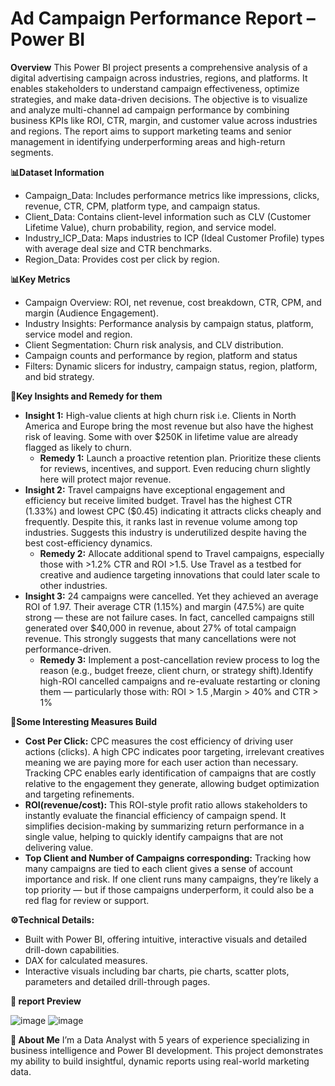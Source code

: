# Ad Campaign Performance Report – Power BI
**Overview**
This Power BI project presents a comprehensive analysis of a digital advertising campaign across industries, regions, and platforms. It enables stakeholders to understand campaign effectiveness, optimize strategies, and make data-driven decisions. The objective is to visualize and analyze multi-channel ad campaign performance by combining business KPIs like ROI, CTR, margin, and customer value across industries and regions. The report aims to support marketing teams and senior management in identifying underperforming areas and high-return segments.

**📊Dataset Information**
- Campaign_Data: Includes performance metrics like impressions, clicks, revenue, CTR, CPM, platform type, and campaign status.
- Client_Data: Contains client-level information such as CLV (Customer Lifetime Value), churn probability, region, and service model.
- Industry_ICP_Data: Maps industries to ICP (Ideal Customer Profile) types with average deal size and CTR benchmarks.
- Region_Data: Provides cost per click by region.

**📊Key Metrics** 
- Campaign Overview: ROI, net revenue, cost breakdown, CTR, CPM, and margin (Audience Engagement).
- Industry Insights: Performance analysis by campaign status, platform, service model and region.
- Client Segmentation: Churn risk analysis, and CLV distribution.
- Campaign counts and performance by region, platform and status
- Filters: Dynamic slicers for industry, campaign status, region, platform, and bid strategy.

**🌟Key Insights and Remedy for them**
- **Insight 1:** High-value clients at high churn risk i.e. Clients in North America and Europe bring the most revenue but also have the highest risk of leaving. Some with over $250K in lifetime value are already flagged as likely to churn.
  - **Remedy 1:** Launch a proactive retention plan. Prioritize these clients for reviews, incentives, and support. Even reducing churn slightly here will protect major revenue.
- **Insight 2:** Travel campaigns have exceptional engagement and efficiency but receive limited budget. Travel has the highest CTR (1.33%) and lowest CPC ($0.45) indicating it attracts clicks cheaply and frequently. Despite this, it ranks last in revenue volume among top industries. Suggests this industry is underutilized despite having the best cost-efficiency dynamics.
  - **Remedy 2:** Allocate additional spend to Travel campaigns, especially those with >1.2% CTR and ROI >1.5. Use Travel as a testbed for creative and audience targeting innovations that could later scale to other industries.
- **Insight 3:** 24 campaigns were cancelled. Yet they achieved an average ROI of 1.97. Their average CTR (1.15%) and margin (47.5%) are quite strong — these are not failure cases. In fact, cancelled campaigns still generated over $40,000 in revenue, about 27% of total campaign revenue. This strongly suggests that many cancellations were not performance-driven.
  - **Remedy 3:** Implement a post-cancellation review process to log the reason (e.g., budget freeze, client churn, or strategy shift).Identify high-ROI cancelled campaigns and re-evaluate restarting or cloning them — particularly those with: ROI > 1.5 ,Margin > 40% and CTR > 1%
 
**📌Some Interesting Measures Build**
- **Cost Per Click:** CPC measures the cost efficiency of driving user actions (clicks). A high CPC indicates poor targeting, irrelevant creatives meaning we are paying more for each user action than necessary. Tracking CPC enables early identification of campaigns that are costly relative to the engagement they generate, allowing budget optimization and targeting refinements.
- **ROI(revenue/cost):** This ROI-style profit ratio allows stakeholders to instantly evaluate the financial efficiency of campaign spend. It simplifies decision-making by summarizing return performance in a single value, helping to quickly identify campaigns that are not delivering value.
- **Top Client and Number of Campaigns corresponding:** Tracking how many campaigns are tied to each client gives a sense of account importance and risk. If one client runs many campaigns, they’re likely a top priority — but if those campaigns underperform, it could also be a red flag for review or support.

**⚙️Technical Details:**
- Built with Power BI, offering intuitive, interactive visuals and detailed drill-down capabilities.
- DAX for calculated measures.
- Interactive visuals including bar charts, pie charts, scatter plots, parameters and detailed drill-through pages.

**📸 report Preview**

![image](https://github.com/user-attachments/assets/fd48a890-64ca-4598-9a40-19691fdfeba0)
![image](https://github.com/user-attachments/assets/6516147a-d611-4ac1-b399-e06fecda0b5d)

**💼 About Me**
I’m a Data Analyst with 5 years of experience specializing in business intelligence and Power BI development. This project demonstrates my ability to build insightful, dynamic reports using real-world marketing data.



